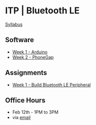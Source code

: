 # ITP | Bluetooth LE

[Syllabus](https://docs.google.com/document/d/1DrpgcisR5NOQvHqNyCjn1jvErz5e1O4rcas1i0u0kCU/edit)

## Software
  * [Week 1 - Arduino](Software_Week1.md)
  * [Week 2 - PhoneGap](Software_Week2.md) 

## Assignments
  * [Week 1 - Build Bluetooth LE Peripheral](Assignment_1.md)

## Office Hours
 * Feb 12th - 1PM to 3PM
 * via [email](mailto:dc159@nyu.edu)
